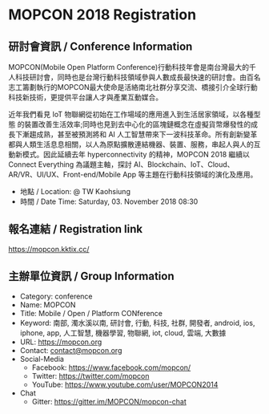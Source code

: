 # MOPCON 2018 Registration

## 研討會資訊 / Conference Information

MOPCON(Mobile Open Platform Conference)行動科技年會是南台灣最大的千人科技研討會，同時也是台灣行動科技領域參與人數成⻑最快速的研討會。由百名志工籌劃執行的MOPCON最大使命是活絡南北社群分享交流、橋接引介全球行動科技新技術，更提供平台讓人才與產業互動媒合。

近年我們看見 IoT 物聯網從初始在工作場域的應用進入到生活居家領域，以各種型態 的裝置改善生活效率;同時也見到去中心化的區塊鏈概念在虛擬貨幣爆發性的成⻑下漸趨成熟，甚至被預測將和 AI 人工智慧帶來下一波科技革命。所有創新變革都與人類生活息息相關，以人為原點擴散連結機器、裝置、服務，串起人與人的互動新模式。因此延續去年 hyperconnectivity 的精神，MOPCON 2018 繼續以 Connect Everything 為議題主軸，探討 AI、Blockchain、IoT、Cloud、AR/VR、UI/UX、Front-end/Mobile App 等主題在行動科技領域的演化及應用。

- 地點 / Location: @ TW Kaohsiung
- 時間 / Date Time: Saturday, 03. November 2018 08:30

## 報名連結 / Registration link

https://mopcon.kktix.cc/

## 主辦單位資訊 / Group Information

- Category: conference
- Name: MOPCON
- Title: Mobile / Open / Platform CONference
- Keyword: 南部, 濁水溪以南, 研討會, 行動, 科技, 社群, 開發者, android, ios, iphone, app, 人工智慧, 機器學習, 物聯網, iot, cloud, 雲端, 大數據
- URL: https://mopcon.org
- Contact: contact@mopcon.org
- Social-Media
    - Facebook: https://www.facebook.com/mopcon/
    - Twitter: https://twitter.com/mopcon
    - YouTube: https://www.youtube.com/user/MOPCON2014
- Chat
    - Gitter: https://gitter.im/MOPCON/mopcon-chat

